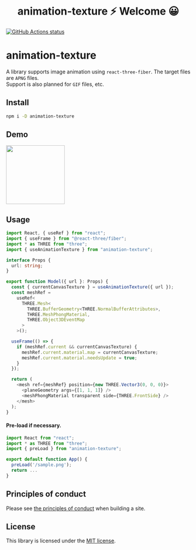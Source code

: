 <h1 align="center">animation-texture ⚡ Welcome 😀</h1>

<p align="left">
  <a href="https://github.com/actions/setup-node"><img alt="GitHub Actions status" src="https://github.com/activeguild/animation-texture/workflows/automatic%20release/badge.svg" style="max-width:100%;"></a>
</p>

# animation-texture

A library supports image animation using `react-three-fiber`. The target files are `APNG` files. <br/>
Support is also planned for `GIF` files, etc.

## Install

```bash
npm i -D animation-texture
```

## Demo

<img src="https://github.com/activeguild/animation-texture/assets/39351982/00acf5d7-2077-4618-aef3-8a0be4b609d2" height="160" />

## Usage

```ts
import React, { useRef } from "react";
import { useFrame } from "@react-three/fiber";
import * as THREE from "three";
import { useAnimationTexture } from "animation-texture";

interface Props {
  url: string;
}

export function Model({ url }: Props) {
  const { currentCanvasTexture } = useAnimationTexture({ url });
  const meshRef =
    useRef<
      THREE.Mesh<
        THREE.BufferGeometry<THREE.NormalBufferAttributes>,
        THREE.MeshPhongMaterial,
        THREE.Object3DEventMap
      >
    >();

  useFrame(() => {
    if (meshRef.current && currentCanvasTexture) {
      meshRef.current.material.map = currentCanvasTexture;
      meshRef.current.material.needsUpdate = true;
    }
  });

  return (
    <mesh ref={meshRef} position={new THREE.Vector3(0, 0, 0)}>
      <planeGeometry args={[1, 1, 1]} />
      <meshPhongMaterial transparent side={THREE.FrontSide} />
    </mesh>
  );
}
```


#### Pre-load if necessary.
```ts
import React from "react";
import * as THREE from "three";
import { preLoad } from "animation-texture";

export default function App() {
  preLoad('/sample.png');
  return ...
}

```

## Principles of conduct

Please see [the principles of conduct](https://github.com/activeguild/animation-texture/blob/main/.github/CONTRIBUTING.md) when building a site.

## License

This library is licensed under the [MIT license](https://github.com/activeguild/animation-texture/blob/main/LICENSE).

